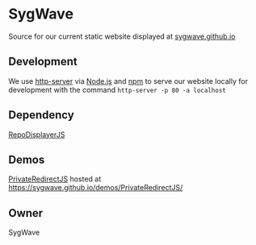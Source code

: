 # SygWave

Source for our current static website displayed at [sygwave.github.io](https://sygwave.github.io/)

## Development

We use [http-server](https://www.npmjs.com/package/http-server) via [Node.js](https://nodejs.org/en/) and [npm](https://www.npmjs.com/) to serve our website locally for development with the command `http-server -p 80 -a localhost`

## Dependency

[RepoDisplayerJS](https://github.com/magarenzo/RepoDisplayerJS)

## Demos

[PrivateRedirectJS](https://github.com/SygWave/PrivateRedirectJS) hosted at https://sygwave.github.io/demos/PrivateRedirectJS/

## Owner

SygWave
